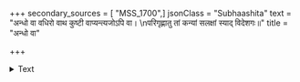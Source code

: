 +++
secondary_sources = [ "MSS_1700",]
jsonClass = "Subhaashita"
text = "अन्धो वा वधिरो वाथ कुष्टी वाप्यन्त्यजोऽपि वा।  \nपरिगृह्णातु तां कन्यां सलक्षां स्याद् विदेशगः॥"
title = "अन्धो वा"

+++

<details><summary>Text</summary>

अन्धो वा वधिरो वाथ कुष्टी वाप्यन्त्यजोऽपि वा।  
परिगृह्णातु तां कन्यां सलक्षां स्याद् विदेशगः॥
</details>

